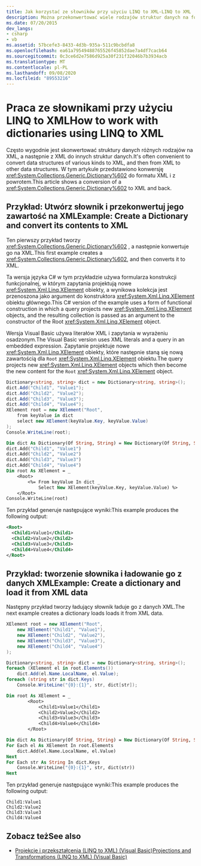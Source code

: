 ```yaml
---
title: Jak korzystać ze słowników przy użyciu LINQ to XML-LINQ to XML
description: Można przekonwertować wiele rodzajów struktur danych na format XML i przekonwertować XML na struktury. Oto przykład, który konwertuje ogólny słownik do formatu XML i z powrotem.
ms.date: 07/20/2015
dev_langs:
- csharp
- vb
ms.assetid: 57bcefe3-8433-4d3b-935a-511c9bcbdfa8
ms.openlocfilehash: ea61a79549488765526f45852dae7a4df7cacb64
ms.sourcegitcommit: 0c3ce6d2e7586d925a30f231f32046b7b3934acb
ms.translationtype: MT
ms.contentlocale: pl-PL
ms.lasthandoff: 09/08/2020
ms.locfileid: "89553216"
---
```

# <a name="how-to-work-with-dictionaries-using-linq-to-xml"></a><span data-ttu-id="0ab79-104">Praca ze słownikami przy użyciu LINQ to XML</span><span class="sxs-lookup"><span data-stu-id="0ab79-104">How to work with dictionaries using LINQ to XML</span></span>

<span data-ttu-id="0ab79-105">Często wygodnie jest skonwertować struktury danych różnych rodzajów na XML, a następnie z XML do innych struktur danych.</span><span class="sxs-lookup"><span data-stu-id="0ab79-105">It's often convenient to convert data structures of various kinds to XML, and then from XML to other data structures.</span></span> <span data-ttu-id="0ab79-106">W tym artykule przedstawiono konwersję <xref:System.Collections.Generic.Dictionary%602> do formatu XML i z powrotem.</span><span class="sxs-lookup"><span data-stu-id="0ab79-106">This article shows a conversion of a <xref:System.Collections.Generic.Dictionary%602> to XML and back.</span></span>

## <a name="example-create-a-dictionary-and-convert-its-contents-to-xml"></a><span data-ttu-id="0ab79-107">Przykład: Utwórz słownik i przekonwertuj jego zawartość na XML</span><span class="sxs-lookup"><span data-stu-id="0ab79-107">Example: Create a Dictionary and convert its contents to XML</span></span>

<span data-ttu-id="0ab79-108">Ten pierwszy przykład tworzy <xref:System.Collections.Generic.Dictionary%602> , a następnie konwertuje go na XML.</span><span class="sxs-lookup"><span data-stu-id="0ab79-108">This first example creates a <xref:System.Collections.Generic.Dictionary%602>, and then converts it to XML.</span></span>

<span data-ttu-id="0ab79-109">Ta wersja języka C# w tym przykładzie używa formularza konstrukcji funkcjonalnej, w którym zapytania projektują nowe <xref:System.Xml.Linq.XElement> obiekty, a wynikowa kolekcja jest przenoszona jako argument do konstruktora <xref:System.Xml.Linq.XElement> obiektu głównego.</span><span class="sxs-lookup"><span data-stu-id="0ab79-109">This C# version of the example uses a form of functional construction in which a query projects new <xref:System.Xml.Linq.XElement> objects, and the resulting collection is passed as an argument to the constructor of the Root <xref:System.Xml.Linq.XElement> object.</span></span>

<span data-ttu-id="0ab79-110">Wersja Visual Basic używa literałów XML i zapytania w wyrażeniu osadzonym.</span><span class="sxs-lookup"><span data-stu-id="0ab79-110">The Visual Basic version uses XML literals and a query in an embedded expression.</span></span> <span data-ttu-id="0ab79-111">Zapytanie projektuje nowe <xref:System.Xml.Linq.XElement> obiekty, które następnie staną się nową zawartością dla `Root` <xref:System.Xml.Linq.XElement> obiektu.</span><span class="sxs-lookup"><span data-stu-id="0ab79-111">The query projects new <xref:System.Xml.Linq.XElement> objects which then become the new content for the `Root` <xref:System.Xml.Linq.XElement> object.</span></span>

```csharp
Dictionary<string, string> dict = new Dictionary<string, string>();
dict.Add("Child1", "Value1");
dict.Add("Child2", "Value2");
dict.Add("Child3", "Value3");
dict.Add("Child4", "Value4");
XElement root = new XElement("Root",
    from keyValue in dict
    select new XElement(keyValue.Key, keyValue.Value)
);
Console.WriteLine(root);
```

```vb
Dim dict As Dictionary(Of String, String) = New Dictionary(Of String, String)()
dict.Add("Child1", "Value1")
dict.Add("Child2", "Value2")
dict.Add("Child3", "Value3")
dict.Add("Child4", "Value4")
Dim root As XElement = _
    <Root>
        <%= From keyValue In dict _
            Select New XElement(keyValue.Key, keyValue.Value) %>
    </Root>
Console.WriteLine(root)
```

<span data-ttu-id="0ab79-112">Ten przykład generuje następujące wyniki:</span><span class="sxs-lookup"><span data-stu-id="0ab79-112">This example produces the following output:</span></span>

```xml
<Root>
  <Child1>Value1</Child1>
  <Child2>Value2</Child2>
  <Child3>Value3</Child3>
  <Child4>Value4</Child4>
</Root>
```

## <a name="example-create-a-dictionary-and-load-it-from-xml-data"></a><span data-ttu-id="0ab79-113">Przykład: tworzenie słownika i ładowanie go z danych XML</span><span class="sxs-lookup"><span data-stu-id="0ab79-113">Example: Create a dictionary and load it from XML data</span></span>

<span data-ttu-id="0ab79-114">Następny przykład tworzy ładujący słownik ładuje go z danych XML.</span><span class="sxs-lookup"><span data-stu-id="0ab79-114">The next example creates a dictionary loads loads it from XML data.</span></span>

```csharp
XElement root = new XElement("Root",
    new XElement("Child1", "Value1"),
    new XElement("Child2", "Value2"),
    new XElement("Child3", "Value3"),
    new XElement("Child4", "Value4")
);

Dictionary<string, string> dict = new Dictionary<string, string>();
foreach (XElement el in root.Elements())
    dict.Add(el.Name.LocalName, el.Value);
foreach (string str in dict.Keys)
    Console.WriteLine("{0}:{1}", str, dict[str]);
```

```vb
Dim root As XElement = _
        <Root>
            <Child1>Value1</Child1>
            <Child2>Value2</Child2>
            <Child3>Value3</Child3>
            <Child4>Value4</Child4>
        </Root>

Dim dict As Dictionary(Of String, String) = New Dictionary(Of String, String)
For Each el As XElement In root.Elements
    dict.Add(el.Name.LocalName, el.Value)
Next
For Each str As String In dict.Keys
    Console.WriteLine("{0}:{1}", str, dict(str))
Next
```

<span data-ttu-id="0ab79-115">Ten przykład generuje następujące wyniki:</span><span class="sxs-lookup"><span data-stu-id="0ab79-115">This example produces the following output:</span></span>

```output
Child1:Value1
Child2:Value2
Child3:Value3
Child4:Value4
```

## <a name="see-also"></a><span data-ttu-id="0ab79-116">Zobacz też</span><span class="sxs-lookup"><span data-stu-id="0ab79-116">See also</span></span>

- [<span data-ttu-id="0ab79-117">Projekcje i przekształcenia (LINQ to XML) (Visual Basic)</span><span class="sxs-lookup"><span data-stu-id="0ab79-117">Projections and Transformations (LINQ to XML) (Visual Basic)</span></span>](../../visual-basic/programming-guide/concepts/linq/projections-and-transformations-linq-to-xml.md)

